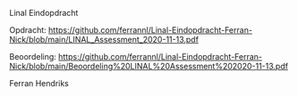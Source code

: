 Linal Eindopdracht

Opdracht:
https://github.com/ferrannl/Linal-Eindopdracht-Ferran-Nick/blob/main/LINAL_Assessment_2020-11-13.pdf

Beoordeling:
https://github.com/ferrannl/Linal-Eindopdracht-Ferran-Nick/blob/main/Beoordeling%20LINAL%20Assessment%202020-11-13.pdf

Ferran Hendriks
